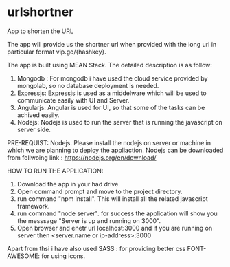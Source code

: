 # urlshortner
App to shorten the URL

The app will provide us the shortner url when provided with the long url in particular format vip.go/{hashkey}.

The app is built using MEAN Stack. The detailed description is as follow:
1. Mongodb : For mongodb i have used the cloud service provided by mongolab, so no database deployment is needed.
2. Expressjs: Expressjs is used as a middelware which will be used to communicate easily with UI and Server.
3. Angularjs: Angular is used for UI, so that some of the tasks can be achived easily.
4. Nodejs: Nodejs is used to run the server that is running the javascript on server side.

PRE-REQUIST:
Nodejs. Please install the nodejs on server or machine in which we are planning to deploy the appliaction. Nodejs can be downloaded from 
follwoing link : https://nodejs.org/en/download/

HOW TO RUN THE APPLICATION:
1. Download the app in your had drive.
2. Open command prompt and move to the project directory.
3. run command "npm install". This will install all the related javascript framework.
4. run command "node server". for success the application will show you the messsage "Server is up and running on 3000".
5. Open browser and enetr url localhost:3000 and if you are running on server then <server.name or ip-address>:3000

Apart from thsi i have also used 
SASS : for providing better css
FONT-AWESOME: for using icons.
